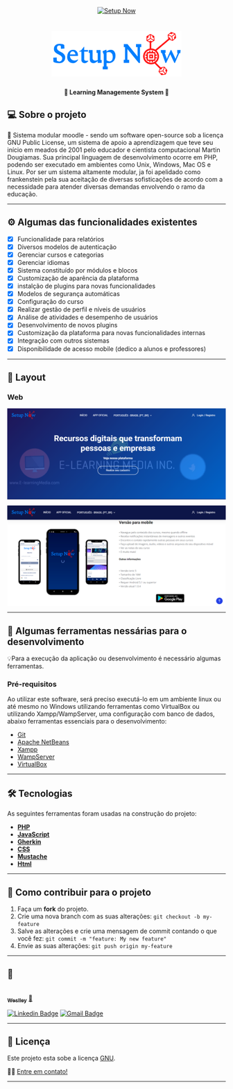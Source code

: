 <p align="center">
  <a href="http://lms.setupnow.com.br">
    <img alt="Setup Now" src="https://img.shields.io/badge/Feito%20por-SetupNow-%237519C1">
  </a>
 
</p>
<h1 align="center">
    <a href="https://setupnow.com.br" target="_blank">
    <img alt="Setup Now" title="#NextLevelWeek" src="./assets/logo_setupnow.png" width="300px"/>
    </a>
</h1>

<h4 align="center"> 
	🚧  Learning Managemente System 🚧
</h4>

## 💻 Sobre o projeto

🧭 Sistema modular moodle - sendo um software open-source sob a licença GNU Public License, um sistema de apoio a aprendizagem que teve seu início em meados de 2001 pelo educador e cientista computacional Martin Dougiamas. Sua principal linguagem de desenvolvimento ocorre em PHP, podendo ser executado em ambientes como Unix, Windows, Mac OS e Linux. Por ser um sistema altamente modular, ja foi apelidado como frankenstein pela sua aceitação de diversas sofisticações de acordo com a necessidade para atender diversas demandas envolvendo o ramo da educação.

---

## ⚙️ Algumas das funcionalidades existentes

- [x] Funcionalidade para relatórios
- [x] Diversos modelos de autenticação
- [x] Gerenciar cursos e categorias
- [x] Gerenciar idiomas
- [x] Sistema constituído por módulos e blocos
- [x] Customização de aparência da plataforma
- [x] instalção de plugins para novas funcionalidades
- [x] Modelos de segurança automáticas
- [x] Configuração do curso
- [x] Realizar gestão de perfil e níveis de usuários
- [x] Análise de atividades e desempenho de usuários
- [x] Desenvolvimento de novos plugins
- [x] Customização da plataforma para novas funcionalidades internas
- [x] Integração com outros sistemas
- [x] Disponibilidade de acesso mobile (dedico a alunos e professores)

---

## 🎨 Layout

### Web

<p align="center" style="display: flex; align-items: flex-start; justify-content: center;">
  <img alt="NextLevelWeek" title="#Home Setup Now" src="./assets/home_lms_setupnow.PNG" width="700px">
</p>

<p align="center" style="display: flex; align-items: flex-start; justify-content: center;">
  <img alt="NextLevelWeek" title="#Home Setup Now" src="./assets/scroll_lms_setupnow.PNG" width="700px">
</p>

---

## 🚀 Algumas ferramentas nessárias para o desenvolvimento

💡Para a execução da aplicação ou desenvolvimento é necessário algumas ferramentas.

### Pré-requisitos

Ao utilizar este software, será preciso executá-lo em um ambiente linux ou até mesmo no Windows utilizando ferramentas como VirtualBox ou utilizando Xampp/WampServer, uma configuração com banco de dados, abaixo ferramentas essenciais para o desenvolvimento:
- [Git](https://git-scm.com)
- [Apache NetBeans](https://netbeans.apache.org/download/index.html)
- [Xampp](https://www.apachefriends.org/pt_br/index.html)
- [WampServer](https://www.wampserver.com/en/)
- [VirtualBox](https://www.virtualbox.org/)

---

## 🛠 Tecnologias

As seguintes ferramentas foram usadas na construção do projeto:

- **[PHP](https://www.php.net/manual/pt_BR/intro-whatis.php)**
- **[JavaScript](https://developer.mozilla.org/pt-BR/docs/Web/JavaScript/Guide)**
- **[Gherkin](https://cucumber.io/docs/gherkin/)**
- **[CSS](https://developer.mozilla.org/pt-BR/docs/Web/CSS)**
- **[Mustache](https://mustache.github.io/)**
- **[Html](https://developer.mozilla.org/pt-BR/docs/Web/HTML)**

---

## 💪 Como contribuir para o projeto

1. Faça um **fork** do projeto.
2. Crie uma nova branch com as suas alterações: `git checkout -b my-feature`
3. Salve as alterações e crie uma mensagem de commit contando o que você fez: `git commit -m "feature: My new feature"`
4. Envie as suas alterações: `git push origin my-feature`

---

## 🦸

<a href="https://setupnow.com.br/portfolio.html#portifolio">
 <img style="border-radius: 50%;" src="https://avatars.githubusercontent.com/u/54604241?s=460&u=ba776a23bd6504933937ebfc722ff9023c0abe29&v=4" width="100px;" alt=""/>
 <br />
 <sub><b>Weslley</b></sub></a> <a href="https://setupnow.com.br/portfolio.html#portifolio" title="Setup Now">🚀</a>
 <br />

[![Linkedin Badge](https://img.shields.io/badge/-Weslley-blue?style=flat-square&logo=Linkedin&logoColor=white&link=https://www.linkedin.com/in/weslley-bezerra-451576125/)](https://www.linkedin.com/in/weslley-bezerra-451576125/)
[![Gmail Badge](https://img.shields.io/badge/-weslleybezerra95@gmail.com-c14438?style=flat-square&logo=Gmail&logoColor=white&link=mailto:weslleybezerra95@gmail.com)](mailto:weslleybezerra95@gmail.com)

---

## 📝 Licença

Este projeto esta sobe a licença [GNU](./Moodle/COPYING.txt).

👋🏽 [Entre em contato!](https://www.linkedin.com/in/weslley-bezerra-451576125/)

---
